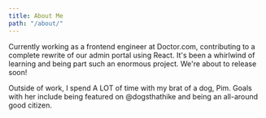```yaml
---
title: About Me
path: "/about/"
---
```


Currently working as a frontend engineer at Doctor.com, 
contributing to a complete rewrite of our
admin portal using React. It's been a whirlwind of learning
and being part such an enormous project. We're about to
release soon!

Outside of work, I spend A LOT of time with my brat of a dog,
Pim. Goals with her include being featured on @dogsthathike
and being an all-around good citizen.